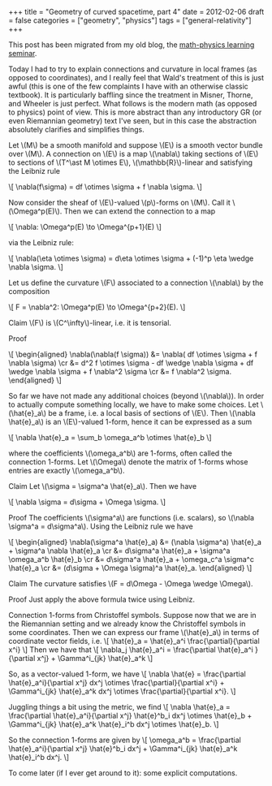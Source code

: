+++
title = "Geometry of curved spacetime, part 4"
date = 2012-02-06
draft = false
categories = ["geometry", "physics"]
tags = ["general-relativity"]
+++

This post has been migrated from my old blog, the [math-physics learning seminar](https://mathphysseminar.blogspot.com/).


Today I had to try to explain connections and curvature in local frames (as opposed to coordinates), and I really feel that Wald's treatment of this is just awful (this is one of the few complaints I have with an otherwise classic textbook). It is particularly baffling since the treatment in Misner, Thorne, and Wheeler is just perfect. What follows is the modern math (as opposed to physics) point of view. This is more abstract than any introductory GR (or even Riemannian geometry) text I've seen, but in this case the abstraction absolutely clarifies and simplifies things.


Let \\(M\\) be a smooth manifold and suppose \\(E\\) is a smooth vector bundle over \\(M\\). A connection on \\(E\\) is a map \\(\nabla\\) taking sections of \\(E\\) to sections of \\(T^\ast M \otimes E\\), \\(\mathbb{R}\\)-linear and satisfying the Leibniz rule

\\[ \nabla(f\sigma) = df \otimes \sigma + f \nabla \sigma. \\]


Now consider the sheaf of \\(E\\)-valued \\(p\\)-forms on \\(M\\). Call it \\(\Omega^p(E)\\). Then we can extend the connection to a map

\\[ \nabla: \Omega^p(E) \to \Omega^{p+1}(E) \\]

via the Leibniz rule:

\\[ \nabla(\eta \otimes \sigma) = d\eta \otimes \sigma + (-1)^p \eta \wedge \nabla \sigma. \\]

Let us define the curvature \\(F\\) associated to a connection \\(\nabla\\) by the composition

\\[ F = \nabla^2: \Omega^p(E) \to \Omega^{p+2}(E). \\]


Claim \\(F\\) is \\(C^\infty\\)-linear, i.e. it is tensorial.


Proof

\\[ \\begin{aligned}
\nabla(\nabla(f \sigma)) &= \nabla( df \otimes \sigma + f \nabla \sigma) \cr
&= d^2 f \otimes \sigma - df \wedge \nabla \sigma + df \wedge \nabla \sigma + f \nabla^2 \sigma \cr
&= f \nabla^2 \sigma.
\\end{aligned} \\]


So far we have not made any additional choices (beyond \\(\nabla\\)). In order to
actually compute something locally, we have to make some choices. Let
\\(\hat{e}_a\\) be a frame, i.e. a local basis of sections of \\(E\\). Then
\\(\nabla \hat{e}_a\\) is an \\(E\\)-valued 1-form, hence it can be expressed as a sum

\\[ \nabla \hat{e}_a = \sum_b \omega_a^b \otimes \hat{e}_b \\]

where the coefficients \\(\omega_a^b\\) are 1-forms, often called the connection
1-forms. Let \\(\Omega\\) denote the matrix of 1-forms whose entries are exactly
\\(\omega_a^b\\).


Claim Let \\(\sigma = \sigma^a \hat{e}_a\\). Then we have

\\[ \nabla \sigma = d\sigma + \Omega \sigma. \\]


Proof The coefficients \\(\sigma^a\\) are functions (i.e. scalars), so
\\(\nabla \sigma^a = d\sigma^a\\). Using the Leibniz rule we have

\\[ \\begin{aligned}
\nabla(\sigma^a \hat{e}_a) &= (\nabla \sigma^a) \hat{e}_a + \sigma^a \nabla \hat{e}_a \cr
&= d\sigma^a \hat{e}_a + \sigma^a \omega_a^b \hat{e}_b \cr
&= d\sigma^a \hat{e}_a + \omega_c^a \sigma^c \hat{e}_a \cr
&= (d\sigma + \Omega \sigma)^a \hat{e}_a.
\\end{aligned} \\]


Claim The curvature satisfies \\(F = d\Omega - \Omega \wedge \Omega\\).


Proof Just apply the above formula twice using Leibniz.


Connection 1-forms from Christoffel symbols. Suppose now that we are in the
Riemannian setting and we already know the Christoffel symbols in some
coordinates. Then we can express our frame \\(\hat{e}_a\\) in terms of coordinate
vector fields, i.e.
\\[ \hat{e}_a = \hat{e}_a^i \frac{\partial}{\partial x^i} \\]
Then we have that
\\[
\nabla_j \hat{e}\_a^i = \frac{\partial \hat{e}\_a^i }{\partial x^j} + \Gamma^i\_{jk} \hat{e}\_a^k
\\]

So, as a vector-valued 1-form, we have
\\[
\nabla \hat{e} = \frac{\partial \hat{e}\_a^i}{\partial x^j} dx^j \otimes \frac{\partial}{\partial x^i} + \Gamma^i\_{jk} \hat{e}\_a^k dx^j \otimes \frac{\partial}{\partial x^i}.
\\]

Juggling things a bit using the metric, we find
\\[
\nabla \hat{e}\_a = \frac{\partial \hat{e}\_a^i}{\partial x^j} \hat{e}^b\_i dx^j \otimes \hat{e}\_b + \Gamma^i\_{jk} \hat{e}\_a^k \hat{e}\_i^b dx^j \otimes \hat{e}\_b.
\\]

So the connection 1-forms are given by
\\[
\omega\_a^b = \frac{\partial \hat{e}\_a^i}{\partial x^j} \hat{e}^b\_i dx^j + \Gamma^i\_{jk} \hat{e}\_a^k \hat{e}\_i^b dx^j.
\\]


To come later (if I ever get around to it): some explicit computations.